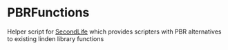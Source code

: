 # PBRFunctions
Helper script for [SecondLife](https://secondlife.com/) which provides scripters with PBR alternatives to existing linden library functions
